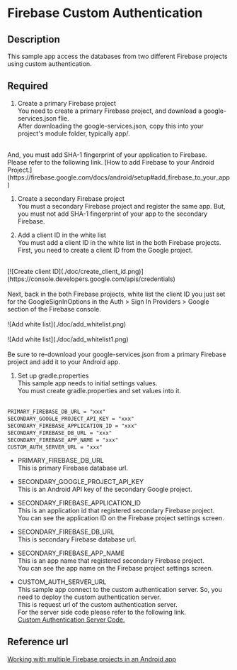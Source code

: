 # Firebase Custom Authentication

## Description  
This sample app access the databases from two different Firebase projects using custom authentication.

## Required

1. Create a primary Firebase project  
You need to create a primary Firebase project, and download a google-services.json flie.  
After downloading the google-services.json, copy this into your project's module folder, typically app/.  
<br>
And, you must add SHA-1 fingerprint of your application to Firebase.  
<br>
Please refer to the following link.  
[How to add Firebase to your Android Project.](https://firebase.google.com/docs/android/setup#add_firebase_to_your_app)

1. Create a secondary Firebase project  
You must a secondary Firebase project and register the same app.
But, you must not add SHA-1 fingerprint of your app to the secondary Firebase.

1. Add a client ID in the white list  
You must add a client ID in the white list in the both Firebase projects.
First, you need to create a client ID from the Google project.
<br>
[![Create client ID](./doc/create_client_id.png)](https://console.developers.google.com/apis/credentials)
<br>
<br>
Next, back in the both Firebase projects, white list the client ID you just set for the GoogleSignInOptions in the Auth > Sign In Providers > Google section of the Firebase console.
<br>
<br>
![Add white list](./doc/add_whitelist.png)
<br>
<br>
![Add white list](./doc/add_whitelist1.png)
<br>
<br>
Be sure to re-download your google-services.json from a primary Firebase project and add it to your Android app.

1. Set up gradle.properties  
This sample app needs to initial settings values.  
You must create gradle.properties and set values into it.


```firebase-custom-authentication/gradle.properties

PRIMARY_FIREBASE_DB_URL = "xxx"
SECONDARY_GOOGLE_PROJECT_API_KEY = "xxx"
SECONDARY_FIREBASE_APPLICATION_ID = "xxx"
SECONDARY_FIREBASE_DB_URL = "xxx"
SECONDARY_FIREBASE_APP_NAME = "xxx"
CUSTOM_AUTH_SERVER_URL = "xxx"

```


+ PRIMARY_FIREBASE_DB_URL  
This is primary Firebase database url.

+ SECONDARY_GOOGLE_PROJECT_API_KEY  
This is an Android API key of the secondary Google project.

+ SECONDARY_FIREBASE_APPLICATION_ID  
This is an application id that registered secondary Firebase project.  
You can see the application ID on the Firebase project settings screen.

+ SECONDARY_FIREBASE_DB_URL  
This is secondary Firebase database url.

+ SECONDARY_FIREBASE_APP_NAME  
This is an app name that registered secondary Firebase project.  
You can see the app name on the Firebase project settings screen.  

+ CUSTOM_AUTH_SERVER_URL  
This sample app connect to the custom authentication server. So, you need to deploy the custom authentication server.  
This is request url of the custom authentication server.  
For the server side code please refer to the following link.  
[Custom Authentication Server Code.](http://xxx)

## Reference url
[Working with multiple Firebase projects in an Android app](https://firebase.googleblog.com/2016/12/working-with-multiple-firebase-projects-in-an-android-app.html)
